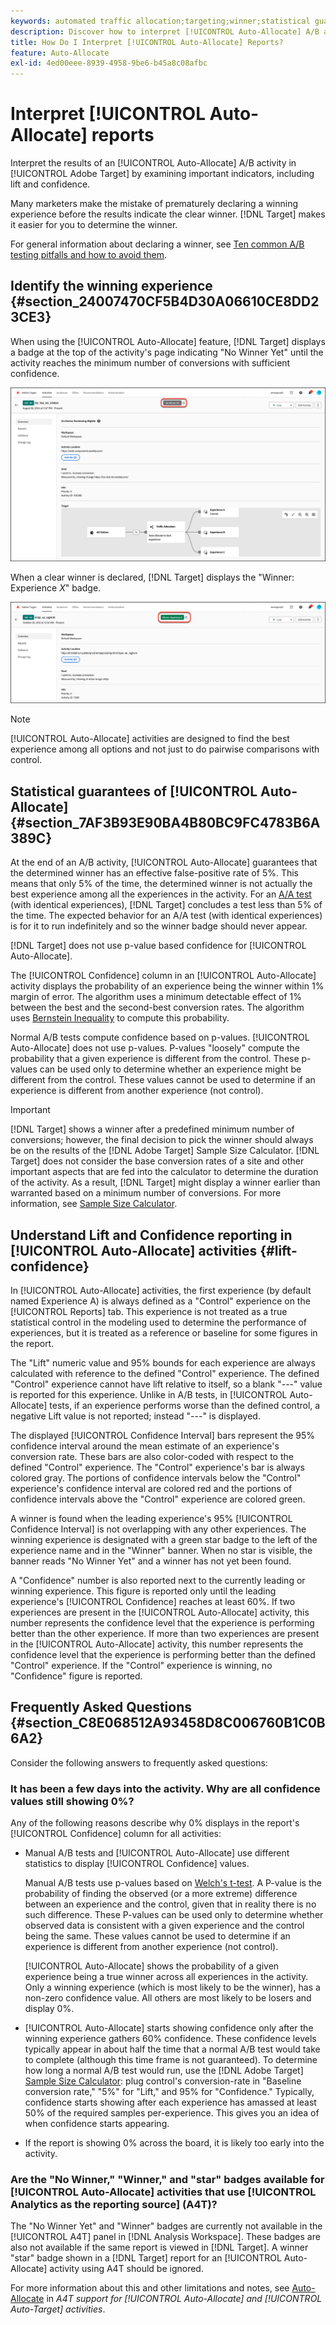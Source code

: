 ```yaml
---
keywords: automated traffic allocation;targeting;winner;statistical guarantee;confidence;determine winner;lift;confidence;default;default experience;auto-allocate;auto allocate
description: Discover how to interpret [!UICONTROL Auto-Allocate] A/B activity results, focusing on key indicators like lift and confidence.
title: How Do I Interpret [!UICONTROL Auto-Allocate] Reports?
feature: Auto-Allocate
exl-id: 4ed00eee-8939-4958-9be6-b45a8c08afbc
---
```

# Interpret [!UICONTROL Auto-Allocate] reports 

Interpret the results of an [!UICONTROL Auto-Allocate] A/B activity in [!UICONTROL Adobe Target] by examining important indicators, including lift and confidence.

Many marketers make the mistake of prematurely declaring a winning experience before the results indicate the clear winner. [!DNL Target] makes it easier for you to determine the winner. 

For general information about declaring a winner, see [Ten common A/B testing pitfalls and how to avoid them](/help/main/c-activities/t-test-ab/common-ab-testing-pitfalls.md).

## Identify the winning experience {#section_24007470CF5B4D30A06610CE8DD23CE3}

When using the [!UICONTROL Auto-Allocate] feature, [!DNL Target] displays a badge at the top of the activity's page indicating "No Winner Yet" until the activity reaches the minimum number of conversions with sufficient confidence.

![No Winner badge](/help/main/c-activities/automated-traffic-allocation/assets/no-winner-new.png)

When a clear winner is declared, [!DNL Target] displays the "Winner: Experience *X*" badge.

![Winner badge](/help/main/c-activities/automated-traffic-allocation/assets/winner-new.png)

>[!NOTE]
>
>[!UICONTROL Auto-Allocate] activities are designed to find the best experience among all options and not just to do pairwise comparisons with control.

## Statistical guarantees of [!UICONTROL Auto-Allocate] {#section_7AF3B93E90BA4B80BC9FC4783B6A389C}

At the end of an A/B activity, [!UICONTROL Auto-Allocate] guarantees that the determined winner has an effective false-positive rate of 5%. This means that only 5% of the time, the determined winner is not actually the best experience among all the experiences in the activity. For an [A/A test](/help/main/c-activities/t-test-ab/aa-testing.md) (with identical experiences), [!DNL Target] concludes a test less than 5% of the time. The expected behavior for an A/A test (with identical experiences) is for it to run indefinitely and so the winner badge should never appear.

[!DNL Target] does not use p-value based confidence for [!UICONTROL Auto-Allocate].

The [!UICONTROL Confidence] column in an [!UICONTROL Auto-Allocate] activity displays the probability of an experience being the winner within 1% margin of error. The algorithm uses a minimum detectable effect of 1% between the best and the second-best conversion rates. The algorithm uses [Bernstein Inequality](https://en.wikipedia.org/wiki/Bernstein_inequalities_%28probability_theory%29) to compute this probability.

Normal A/B tests compute confidence based on p-values. [!UICONTROL Auto-Allocate] does not use p-values. P-values "loosely" compute the probability that a given experience is different from the control. These p-values can be used only to determine whether an experience might be different from the control. These values cannot be used to determine if an experience is different from another experience (not control).

>[!IMPORTANT]
>
>[!DNL Target] shows a winner after a predefined minimum number of conversions; however, the final decision to pick the winner should always be on the results of the [!DNL Adobe Target] Sample Size Calculator. [!DNL Target] does not consider the base conversion rates of a site and other important aspects that are fed into the calculator to determine the duration of the activity. As a result, [!DNL Target] might display a winner earlier than warranted based on a minimum number of conversions. For more information, see [Sample Size Calculator](/help/main/c-activities/t-test-ab/sample-size-determination.md#section_6B8725BD704C4AFE939EF2A6B6E834E6).

## Understand Lift and Confidence reporting in [!UICONTROL Auto-Allocate] activities {#lift-confidence}

In [!UICONTROL Auto-Allocate] activities, the first experience (by default named Experience A) is always defined as a "Control" experience on the [!UICONTROL Reports] tab. This experience is not treated as a true statistical control in the modeling used to determine the performance of experiences, but it is treated as a reference or baseline for some figures in the report.

The "Lift" numeric value and 95% bounds for each experience are always calculated with reference to the defined "Control" experience. The defined "Control" experience cannot have lift relative to itself, so a blank "---" value is reported for this experience. Unlike in A/B tests, in [!UICONTROL Auto-Allocate] tests, if an experience performs worse than the defined control, a negative Lift value is not reported; instead "---" is displayed.

The displayed [!UICONTROL Confidence Interval] bars represent the 95% confidence interval around the mean estimate of an experience's conversion rate. These bars are also color-coded with respect to the defined "Control" experience. The "Control" experience's bar is always colored gray. The portions of confidence intervals below the "Control" experience's confidence interval are colored red and the portions of confidence intervals above the "Control" experience are colored green.

A winner is found when the leading experience's 95% [!UICONTROL Confidence Interval] is not overlapping with any other experiences. The winning experience is designated with a green star badge to the left of the experience name and in the "Winner" banner. When no star is visible, the banner reads "No Winner Yet" and a winner has not yet been found.

A "Confidence" number is also reported next to the currently leading or winning experience. This figure is reported only until the leading experience's [!UICONTROL Confidence] reaches at least 60%. If two experiences are present in the [!UICONTROL Auto-Allocate] activity, this number represents the confidence level that the experience is performing better than the other experience. If more than two experiences are present in the [!UICONTROL Auto-Allocate] activity, this number represents the confidence level that the experience is performing better than the defined "Control" experience. If the "Control" experience is winning, no "Confidence" figure is reported.

## Frequently Asked Questions {#section_C8E068512A93458D8C006760B1C0B6A2}

Consider the following answers to frequently asked questions:

### It has been a few days into the activity. Why are all confidence values still showing 0%?

Any of the following reasons describe why 0% displays in the report's [!UICONTROL Confidence] column for all activities:

* Manual A/B tests and [!UICONTROL Auto-Allocate] use different statistics to display [!UICONTROL Confidence] values.

  Manual A/B tests use p-values based on [Welch's t-test](https://en.wikipedia.org/wiki/Welch%27s_t-test). A P-value is the probability of finding the observed (or a more extreme) difference between an experience and the control, given that in reality there is no such difference. These P-values can be used only to determine whether observed data is consistent with a given experience and the control being the same. These values cannot be used to determine if an experience is different from another experience (not control).

  [!UICONTROL Auto-Allocate] shows the probability of a given experience being a true winner across all experiences in the activity. Only a winning experience (which is most likely to be the winner), has a non-zero confidence value. All others are most likely to be losers and display 0%. 

* [!UICONTROL Auto-Allocate] starts showing confidence only after the winning experience gathers 60% confidence. These confidence levels typically appear in about half the time that a normal A/B test would take to complete (although this time frame is not guaranteed). To determine how long a normal A/B test would run, use the [!DNL Adobe Target] [Sample Size Calculator](/help/main/c-activities/t-test-ab/sample-size-determination.md#section_6B8725BD704C4AFE939EF2A6B6E834E6): plug control's conversion-rate in "Baseline conversion rate," "5%" for "Lift," and 95% for "Confidence." Typically, confidence starts showing after each experience has amassed at least 50% of the required samples per-experience. This gives you an idea of when confidence starts appearing.

* If the report is showing 0% across the board, it is likely too early into the activity.

### Are the "No Winner," "Winner," and "star" badges available for [!UICONTROL Auto-Allocate] activities that use [!UICONTROL Analytics as the reporting source] (A4T)?

The "No Winner Yet" and "Winner" badges are currently not available in the [!UICONTROL A4T] panel in [!DNL Analysis Workspace]. These badges are also not available if the same report is viewed in [!DNL Target]. A winner "star" badge shown in a [!DNL Target] report for an [!UICONTROL Auto-Allocate] activity using A4T should be ignored. 

For more information about this and other limitations and notes, see [Auto-Allocate](/help/main/c-integrating-target-with-mac/a4t/a4t-at-aa.md#aa) in *A4T support for [!UICONTROL Auto-Allocate] and [!UICONTROL Auto-Target] activities*.

